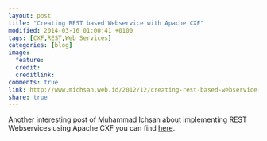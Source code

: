 ```yaml
---
layout: post
title: "Creating REST based Webservice with Apache CXF"
modified: 2014-03-16 01:00:41 +0100
tags: [CXF,REST,Web Services]
categories: [blog]
image:
  feature: 
  credit: 
  creditlink: 
comments: true
link: http://www.michsan.web.id/2012/12/creating-rest-based-webservice-with.html
share: true
---
```


Another interesting post of Muhammad Ichsan about implementing REST Webservices using Apache CXF you can find [here](http://www.michsan.web.id/2012/12/creating-rest-based-webservice-with.html).

